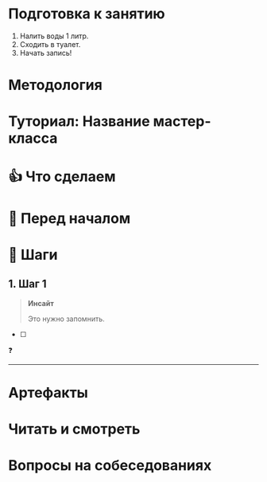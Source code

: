 # Подготовка к занятию
1. Налить воды 1 литр.
2. Сходить в туалет.
3. Начать запись!

# Методология

# Туториал: Название мастер-класса

# 👍 Что сделаем

# 🙋‍️ Перед началом

# 🔢 Шаги

## 1. Шаг 1

> **Инсайт**
>
> Это нужно запомнить.
>

- [ ] 
❓

*****

# Артефакты

# Читать и смотреть

# Вопросы на собеседованиях
